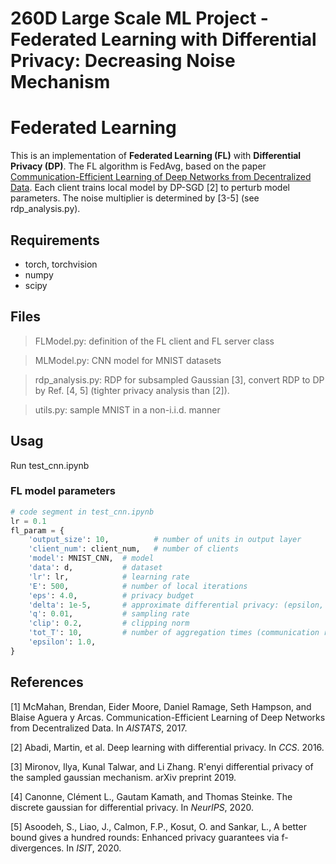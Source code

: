 # 260D Large Scale ML Project - Federated Learning with Differential Privacy: Decreasing Noise Mechanism

# Federated Learning

This is an implementation of **Federated Learning (FL)** with **Differential Privacy (DP)**. The FL algorithm is FedAvg, based on the paper [Communication-Efficient Learning of Deep Networks from Decentralized Data](https://arxiv.org/abs/1602.05629). Each client trains local model by DP-SGD [2] to perturb model parameters. The noise multiplier is determined by [3-5] (see rdp_analysis.py). 

## Requirements
- torch, torchvision
- numpy
- scipy

## Files
> FLModel.py: definition of the FL client and FL server class

> MLModel.py: CNN model for MNIST datasets

> rdp_analysis.py: RDP for subsampled Gaussian [3], convert RDP to DP by Ref. [4, 5] (tighter privacy analysis than [2]).

> utils.py: sample MNIST in a non-i.i.d. manner

## Usag
Run test_cnn.ipynb

### FL model parameters
```python
# code segment in test_cnn.ipynb
lr = 0.1
fl_param = {
    'output_size': 10,          # number of units in output layer
    'client_num': client_num,   # number of clients
    'model': MNIST_CNN,  # model
    'data': d,           # dataset
    'lr': lr,            # learning rate
    'E': 500,            # number of local iterations
    'eps': 4.0,          # privacy budget
    'delta': 1e-5,       # approximate differential privacy: (epsilon, delta)-DP
    'q': 0.01,           # sampling rate
    'clip': 0.2,         # clipping norm
    'tot_T': 10,         # number of aggregation times (communication rounds)
    'epsilon': 1.0,
}
```


## References
[1] McMahan, Brendan, Eider Moore, Daniel Ramage, Seth Hampson, and Blaise Aguera y Arcas. Communication-Efficient Learning of Deep Networks from Decentralized Data. In *AISTATS*, 2017.

[2] Abadi, Martin, et al. Deep learning with differential privacy. In *CCS*. 2016.

[3] Mironov, Ilya, Kunal Talwar, and Li Zhang. R\'enyi differential privacy of the sampled gaussian mechanism. arXiv preprint 2019.

[4] Canonne, Clément L., Gautam Kamath, and Thomas Steinke. The discrete gaussian for differential privacy. In *NeurIPS*, 2020.

[5] Asoodeh, S., Liao, J., Calmon, F.P., Kosut, O. and Sankar, L., A better bound gives a hundred rounds: Enhanced privacy guarantees via f-divergences. In *ISIT*, 2020.
